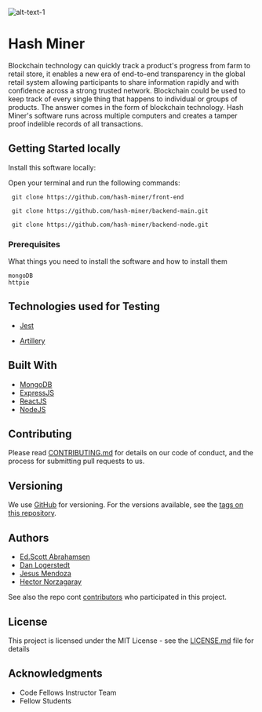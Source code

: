 ![alt-text-1](https://i.imgur.com/eRqBkn0.png)

# Hash Miner

Blockchain technology can quickly track a product's progress from farm to retail store, it enables a new era of end-to-end transparency in the global retail system allowing participants to share information rapidly and with confidence across a strong trusted network. Blockchain could be used to keep track of every single thing that happens to individual or groups of products. The answer comes in the form of blockchain technology. Hash Miner's software runs across multiple computers and creates a tamper proof indelible records of all transactions.


## Getting Started locally

Install this software locally:

Open your terminal and run the following commands:

 ``` git clone https://github.com/hash-miner/front-end```

 ``` git clone https://github.com/hash-miner/backend-main.git```
 
 ``` git clone https://github.com/hash-miner/backend-node.git```
 
 

### Prerequisites

What things you need to install the software and how to install them
```
mongoDB
httpie
```


## Technologies used for Testing

- [Jest](https://facebook.github.io/jest/)

- [Artillery](https://artillery.io)

## Built With

- [MongoDB](https://www.mongodb.com)
- [ExpressJS](http://expressjs.com)
- [ReactJS](https://reactjs.org)
- [NodeJS](https://nodejs.org)

## Contributing

Please read [CONTRIBUTING.md](https://gist.github.com/PurpleBooth/b24679402957c63ec426) for details on our code of conduct, and the process for submitting pull requests to us.

## Versioning

We use [GitHub](https://github.com) for versioning. For the versions available, see the [tags on this repository](https://github.com/hash-miner). 

## Authors

- [Ed.Scott Abrahamsen](https://github.com/esa2)
- [Dan Logerstedt](https://github.com/daniellogerstedt)
- [Jesus Mendoza](https://github.com/jesusemendoza)
- [Hector Norzagaray](https://github.com/nzytag)

See also the repo cont [contributors](https://github.com/your/project/contributors) who participated in this project.

## License

This project is licensed under the MIT License - see the [LICENSE.md](LICENSE.md) file for details

## Acknowledgments

* Code Fellows Instructor Team
* Fellow Students

